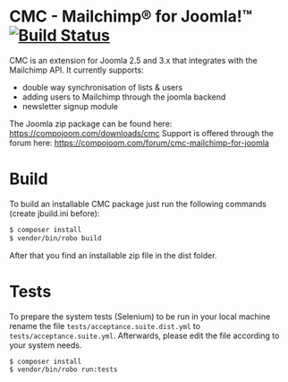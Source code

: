 # CMC - Mailchimp® for Joomla!™ [![Build Status](http://62.75.223.61/api/badge/github.com/compojoom/cmc/status.svg?branch=master)](http://62.75.223.61/github.com/compojoom/cmc)

CMC is an extension for Joomla 2.5 and 3.x that integrates with the Mailchimp API. It currently supports:

* double way synchronisation of lists & users
* adding users to Mailchimp through the joomla backend
* newsletter signup module

The Joomla zip package can be found here: https://compojoom.com/downloads/cmc
Support is offered through the forum here: https://compojoom.com/forum/cmc-mailchimp-for-joomla

# Build
To build an installable CMC package just run the following commands (create jbuild.ini before):

```bash
$ composer install
$ vendor/bin/robo build
```

After that you find an installable zip file in the dist folder.

# Tests
To prepare the system tests (Selenium) to be run in your local machine rename the file `tests/acceptance.suite.dist.yml` to `tests/acceptance.suite.yml`. Afterwards, please edit the file according to your system needs.

```bash
$ composer install
$ vendor/bin/robo run:tests
```




